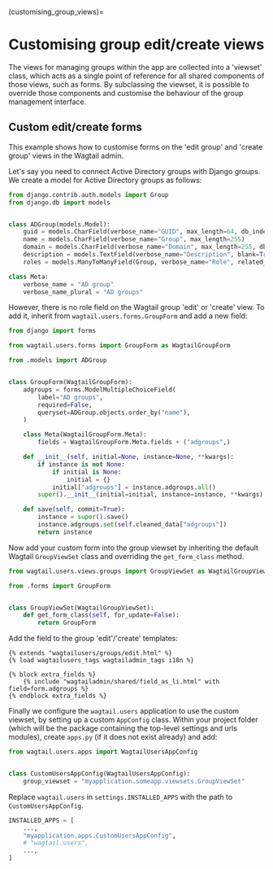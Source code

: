 (customising_group_views)=

# Customising group edit/create views

The views for managing groups within the app are collected into a 'viewset' class, which acts as a single point of reference for all shared components of those views, such as forms. By subclassing the viewset, it is possible to override those components and customise the behaviour of the group management interface.

## Custom edit/create forms

This example shows how to customise forms on the 'edit group' and 'create group' views in the Wagtail admin.

Let's say you need to connect Active Directory groups with Django groups.
We create a model for Active Directory groups as follows:

```python
from django.contrib.auth.models import Group
from django.db import models


class ADGroup(models.Model):
    guid = models.CharField(verbose_name="GUID", max_length=64, db_index=True, unique=True)
    name = models.CharField(verbose_name="Group", max_length=255)
    domain = models.CharField(verbose_name="Domain", max_length=255, db_index=True)
    description = models.TextField(verbose_name="Description", blank=True, null=True)
    roles = models.ManyToManyField(Group, verbose_name="Role", related_name="adgroups", blank=True)

class Meta:
    verbose_name = "AD group"
    verbose_name_plural = "AD groups"
```

However, there is no role field on the Wagtail group 'edit' or 'create' view.
To add it, inherit from `wagtail.users.forms.GroupForm` and add a new field:

```python
from django import forms

from wagtail.users.forms import GroupForm as WagtailGroupForm

from .models import ADGroup


class GroupForm(WagtailGroupForm):
    adgroups = forms.ModelMultipleChoiceField(
        label="AD groups",
        required=False,
        queryset=ADGroup.objects.order_by("name"),
    )

    class Meta(WagtailGroupForm.Meta):
        fields = WagtailGroupForm.Meta.fields + ("adgroups",)

    def __init__(self, initial=None, instance=None, **kwargs):
        if instance is not None:
            if initial is None:
                initial = {}
            initial["adgroups"] = instance.adgroups.all()
        super().__init__(initial=initial, instance=instance, **kwargs)

    def save(self, commit=True):
        instance = super().save()
        instance.adgroups.set(self.cleaned_data["adgroups"])
        return instance
```

Now add your custom form into the group viewset by inheriting the default Wagtail `GroupViewSet` class and overriding the `get_form_class` method.

```python
from wagtail.users.views.groups import GroupViewSet as WagtailGroupViewSet

from .forms import GroupForm


class GroupViewSet(WagtailGroupViewSet):
    def get_form_class(self, for_update=False):
        return GroupForm
```

Add the field to the group 'edit'/'create' templates:

```html+django
{% extends "wagtailusers/groups/edit.html" %}
{% load wagtailusers_tags wagtailadmin_tags i18n %}

{% block extra_fields %}
    {% include "wagtailadmin/shared/field_as_li.html" with field=form.adgroups %}
{% endblock extra_fields %}
```

Finally we configure the `wagtail.users` application to use the custom viewset, by setting up a custom `AppConfig` class. Within your project folder (which will be the package containing the top-level settings and urls modules), create `apps.py` (if it does not exist already) and add:

```python
from wagtail.users.apps import WagtailUsersAppConfig


class CustomUsersAppConfig(WagtailUsersAppConfig):
    group_viewset = "myapplication.someapp.viewsets.GroupViewSet"
```

Replace `wagtail.users` in `settings.INSTALLED_APPS` with the path to `CustomUsersAppConfig`.

```python
INSTALLED_APPS = [
    ...,
    "myapplication.apps.CustomUsersAppConfig",
    # "wagtail.users",
    ...,
]
```
